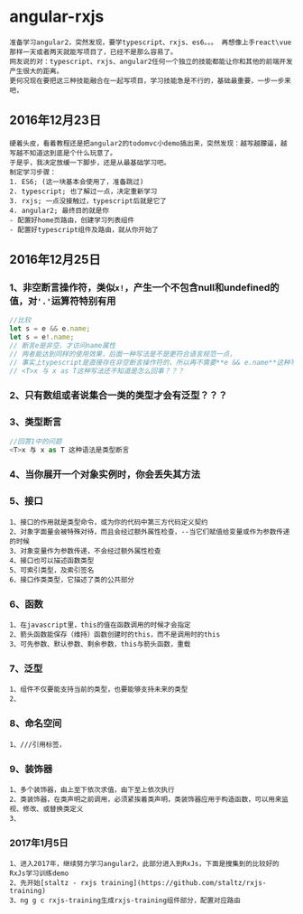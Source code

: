 # angular-rxjs
    准备学习angular2，突然发现，要学typescript、rxjs、es6。。。 再想像上手react\vue那样一天或者两天就能写项目了，已经不是那么容易了。  
    网友说的对：typescript、rxjs、angular2任何一个独立的技能都能让你和其他的前端开发产生很大的距离。  
    更何况现在要把这三种技能融合在一起写项目，学习技能急是不行的，基础最重要，一步一步来吧，

## 2016年12月23日
    硬着头皮，看着教程还是把angular2的todomvc小demo搞出来，突然发现：越写越朦逼，越写越不知道这到底是个什么玩意了。  
    于是乎，我决定放缓一下脚步，还是从最基础学习吧。
    制定学习步骤：   
    1. ES6; (这一块基本会使用了，准备跳过)
    2. typescript; 也了解过一点，决定重新学习
    3. rxjs; 一点没接触过，typescript后就是它了
    4. angular2; 最终目的就是你
    - 配置好home页路由，创建学习列表组件
    - 配置好typescript组件及路由，就从你开始了

## 2016年12月25日
### 1、非空断言操作符，类似`x!`，产生一个不包含null和undefined的值，对`'.'`运算符特别有用
```js
//比较
let s = e && e.name;
let s = e!.name;
// 断言e是非空，才访问name属性  
// 两者能达到同样的使用效果，后面一种写法是不是更符合语言规范一点，  
// 事实上typescript是直接存在非空断言操作符的，所以再不需要**e && e.name**这种写法了  
// <T>x 与 x as T这种写法还不知道是怎么回事？？？
```

### 2、只有数组或者说集合一类的类型才会有泛型？？？

### 3、类型断言
```js
//回答1中的问题
<T>x 与 x as T 这种语法是类型断言
```
### 4、当你展开一个对象实例时，你会丢失其方法
### 5、接口
    1、接口的作用就是类型命令，或为你的代码中第三方代码定义契约
    2、对象字面量会被特殊对待，而且会经过额外属性检查，--当它们赋值给变量或作为参数传递的时候  
    3、对象变量作为参数传递，不会经过额外属性检查  
    4、接口也可以描述函数类型  
    5、可索引类型，及索引签名
    6、接口作类类型，它描述了类的公共部分
### 6、函数
    1、在javascript里，this的值在函数调用的时候才会指定
    2、箭头函数能保存（维持）函数创建时的this，而不是调用时的this
    3、可先参数、默认参数、剩余参数，this与箭头函数，重载

### 7、泛型
    1、组件不仅要能支持当前的类型，也要能够支持未来的类型
    2、

### 8、命名空间
    1、///引用标签，

### 9、装饰器
    1、多个装饰器，由上至下依次求值，由下至上依次执行  
    2、类装饰器，在类声明之前调用，必须紧挨着类声明，类装饰器应用于构造函数，可以用来监视、修改、或替换类定义  
    3、

### 2017年1月5日  
    1、进入2017年，继续努力学习angular2，此部分进入到RxJs，下面是搜集到的比较好的RxJs学习训练demo
    2、先开始[staltz - rxjs training](https://github.com/staltz/rxjs-training) 
    3、ng g c rxjs-training生成rxjs-training组件部分，配置对应路由
    






